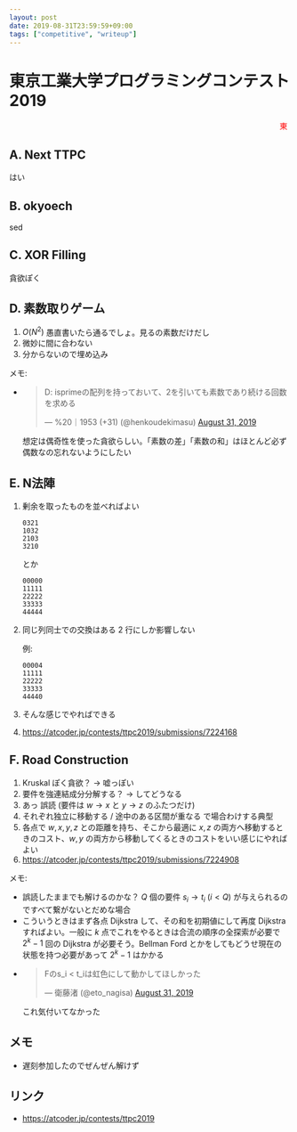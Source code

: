 ```yaml
---
layout: post
date: 2019-08-31T23:59:59+09:00
tags: ["competitive", "writeup"]
---
```


# 東京工業大学プログラミングコンテスト2019

<marquee scrollamount="30">
<font color=#ff0000>東</font>
<font color=#ff8000>京</font>
<font color=#ffff00>工</font>
<font color=#80ff00>業</font>
<font color=#00ff00>大</font>
<font color=#00ff80>学</font>
</marquee>

##  A. Next TTPC

はい

## B. okyoech

sed

## C. XOR Filling

貪欲ぽく

## D. 素数取りゲーム

1.  $O(N^2)$ 愚直書いたら通るでしょ。見るの素数だけだし
1.  微妙に間に合わない
1.  分からないので埋め込み

メモ:

-   <blockquote class="twitter-tweet" data-conversation="none"><p lang="ja" dir="ltr">D: isprimeの配列を持っておいて、2を引いても素数であり続ける回数を求める</p>&mdash; %20｜1953 (+31) (@henkoudekimasu) <a href="https://twitter.com/henkoudekimasu/status/1167732538321731584?ref_src=twsrc%5Etfw">August 31, 2019</a></blockquote> <script async src="https://platform.twitter.com/widgets.js" charset="utf-8"></script>
    想定は偶奇性を使った貪欲らしい。「素数の差」「素数の和」はほとんど必ず偶数なの忘れないようにしたい

## E. N法陣

1.  剰余を取ったものを並べればよい

    ```
    0321
    1032
    2103
    3210
    ```
    
    とか
    

    ```
    00000
    11111
    22222
    33333
    44444
    ```
    
1.  同じ列同士での交換はある $2$ 行にしか影響しない

    例:
    

    ```
    00004
    11111
    22222
    33333
    44440
    ```
    
1.  そんな感じでやればできる
1.  <https://atcoder.jp/contests/ttpc2019/submissions/7224168>

## F. Road Construction


1.  Kruskal ぽく貪欲？ → 嘘っぽい
1.  要件を強連結成分分解する？ → してどうなる
1.  あっ 誤読 (要件は $w \to x$ と $y \to z$ のふたつだけ)
1.  それぞれ独立に移動する / 途中のある区間が重なる で場合わけする典型
1.  各点で $w, x, y, z$ との距離を持ち、そこから最適に $x, z$ の両方へ移動するときのコスト、$w, y$ の両方から移動してくるときのコストをいい感じにやればよい
1.  <https://atcoder.jp/contests/ttpc2019/submissions/7224908>

メモ:

-   誤読したままでも解けるのかな？ $Q$ 個の要件 $s_i \to t_i$ ($i \lt Q$) が与えられるのですべて繋がないとだめな場合
-   こういうときはまず各点 Dijkstra して、その和を初期値にして再度 Dijkstra すればよい。一般に $k$ 点でこれをやるときは合流の順序の全探索が必要で $2^k - 1$ 回の Dijkstra が必要そう。Bellman Ford とかをしてもどうせ現在の状態を持つ必要があって $2^k - 1$ はかかる
-   <blockquote class="twitter-tweet"><p lang="ja" dir="ltr">Fのs_i &lt; t_iは虹色にして動かしてほしかった</p>&mdash; 衛藤渚 (@eto_nagisa) <a href="https://twitter.com/eto_nagisa/status/1167729373174091777?ref_src=twsrc%5Etfw">August 31, 2019</a></blockquote> <script async src="https://platform.twitter.com/widgets.js" charset="utf-8"></script>
     これ気付いてなかった

## メモ

-   遅刻参加したのでぜんぜん解けず

## リンク

-   <https://atcoder.jp/contests/ttpc2019>
